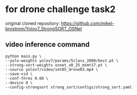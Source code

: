 # for drone challenge task2
original cloned repository: https://github.com/mikel-brostrom/Yolov7_StrongSORT_OSNet

## video inference command

``` shell
python main.py \
--yolo-weights yolov7/params/5class_2000/best.pt \
--strong-sort-weights osnet_x0_25_msmt17.pt \
--source yolov7/video/set05_drone03.mp4 \
--save-vid \
--conf-thres 0.60 \
--device 0 \
--config-strongsort strong_sort/configs/strong_sort.yaml
```
